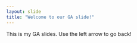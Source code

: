 ```yaml
---
layout: slide
title: "Welcome to our GA slide!"
---
```

This is my GA slides.
Use the left arrow to go back!
